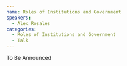 ```yaml
---
name: Roles of Institutions and Government
speakers:
  - Alex Rosales
categories:
  - Roles of Institutions and Government
  - Talk
---
```


To Be Announced
